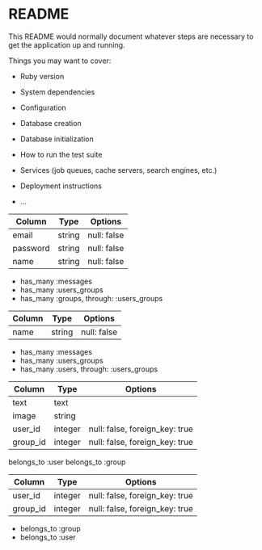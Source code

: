 # README

This README would normally document whatever steps are necessary to get the
application up and running.

Things you may want to cover:

* Ruby version

* System dependencies

* Configuration

* Database creation

* Database initialization

* How to run the test suite

* Services (job queues, cache servers, search engines, etc.)

* Deployment instructions

* ...

<!-- ChatSpace DB設計 -->
<!-- usersテーブル -->
|Column|Type|Options|
|------|----|-------|
|email|string|null: false|
|password|string|null: false|
|name|string|null: false|
<!-- Association -->
- has_many :messages
- has_many :users_groups
- has_many :groups, through: :users_groups

<!-- groupsテーブル -->
|Column|Type|Options|
|------|----|-------|
|name|string|null: false|
<!-- Association -->
- has_many :messages
- has_many :users_groups
- has_many :users, through: :users_groups


<!-- messagesテーブル -->
|Column|Type|Options|
|------|----|-------|
|text|text|
|image|string||
|user_id|integer|null: false, foreign_key: true|
|group_id|integer|null: false, foreign_key: true|
<!-- Association -->
belongs_to :user
belongs_to :group

<!-- user_groupテーブル -->
|Column|Type|Options|
|------|----|-------|
|user_id|integer|null: false, foreign_key: true|
|group_id|integer|null: false, foreign_key: true|
<!-- Association -->
- belongs_to :group
- belongs_to :user